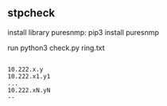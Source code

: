 <h2> stpcheck </h2>
<p>install library puresnmp: pip3 install puresnmp</p>
<p>run python3 check.py ring.txt</p>
<code>
10.222.x.y
10.222.x1.y1
...
10.222.xN.yN
--
</code>
